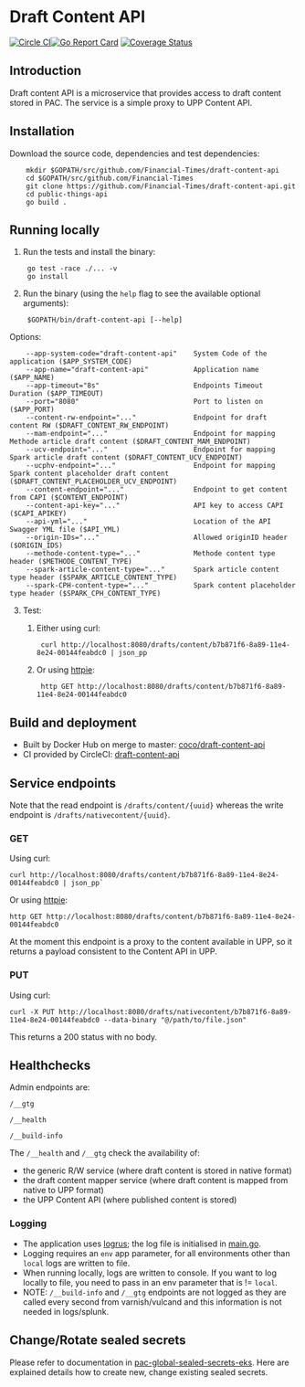 # Draft Content API

[![Circle CI](https://circleci.com/gh/Financial-Times/draft-content-api/tree/master.png?style=shield)](https://circleci.com/gh/Financial-Times/draft-content-api/tree/master)[![Go Report Card](https://goreportcard.com/badge/github.com/Financial-Times/draft-content-api)](https://goreportcard.com/report/github.com/Financial-Times/draft-content-api) [![Coverage Status](https://coveralls.io/repos/github/Financial-Times/draft-content-api/badge.svg)](https://coveralls.io/github/Financial-Times/draft-content-api)

## Introduction

Draft content API is a microservice that provides access to draft content stored in PAC.
The service is a simple proxy to UPP Content API.

## Installation

Download the source code, dependencies and test dependencies:

        mkdir $GOPATH/src/github.com/Financial-Times/draft-content-api
        cd $GOPATH/src/github.com/Financial-Times
        git clone https://github.com/Financial-Times/draft-content-api.git
        cd public-things-api
        go build .

## Running locally

1. Run the tests and install the binary:

        go test -race ./... -v
        go install

2. Run the binary (using the `help` flag to see the available optional arguments):

        $GOPATH/bin/draft-content-api [--help]

Options:

        --app-system-code="draft-content-api"    System Code of the application ($APP_SYSTEM_CODE)
        --app-name="draft-content-api"           Application name ($APP_NAME)
        --app-timeout="8s"                       Endpoints Timeout Duration ($APP_TIMEOUT)
        --port="8080"                            Port to listen on ($APP_PORT)
        --content-rw-endpoint="..."              Endpoint for draft content RW ($DRAFT_CONTENT_RW_ENDPOINT)
        --mam-endpoint="..."                     Endpoint for mapping Methode article draft content ($DRAFT_CONTENT_MAM_ENDPOINT)
        --ucv-endpoint="..."                     Endpoint for mapping Spark article draft content ($DRAFT_CONTENT_UCV_ENDPOINT)
        --ucphv-endpoint="..."                   Endpoint for mapping Spark content placeholder draft content ($DRAFT_CONTENT_PLACEHOLDER_UCV_ENDPOINT)
        --content-endpoint="..."                 Endpoint to get content from CAPI ($CONTENT_ENDPOINT)
        --content-api-key="..."                  API key to access CAPI ($CAPI_APIKEY)
        --api-yml="..."                          Location of the API Swagger YML file ($API_YML)
        --origin-IDs="..."                       Allowed originID header ($ORIGIN_IDS)
        --methode-content-type="..."             Methode content type header ($METHODE_CONTENT_TYPE)
        --spark-article-content-type="..."       Spark article content type header ($SPARK_ARTICLE_CONTENT_TYPE)
        --spark-CPH-content-type="..."           Spark content placeholder type header ($SPARK_CPH_CONTENT_TYPE)


3. Test:

    1. Either using curl:

            curl http://localhost:8080/drafts/content/b7b871f6-8a89-11e4-8e24-00144feabdc0 | json_pp

    1. Or using [httpie](https://github.com/jkbrzt/httpie):

            http GET http://localhost:8080/drafts/content/b7b871f6-8a89-11e4-8e24-00144feabdc0

## Build and deployment

* Built by Docker Hub on merge to master: [coco/draft-content-api](https://hub.docker.com/r/coco/draft-content-api/)
* CI provided by CircleCI: [draft-content-api](https://circleci.com/gh/Financial-Times/draft-content-api)

## Service endpoints

Note that the read endpoint is `/drafts/content/{uuid}` whereas the write endpoint is `/drafts/nativecontent/{uuid}`.

### GET

Using curl:

    curl http://localhost:8080/drafts/content/b7b871f6-8a89-11e4-8e24-00144feabdc0 | json_pp`

Or using [httpie](https://github.com/jkbrzt/httpie):

    http GET http://localhost:8080/drafts/content/b7b871f6-8a89-11e4-8e24-00144feabdc0

At the moment this endpoint is a proxy to the content available in UPP,
so it returns a payload consistent to the Content API in UPP.

### PUT

Using curl:

    curl -X PUT http://localhost:8080/drafts/nativecontent/b7b871f6-8a89-11e4-8e24-00144feabdc0 --data-binary "@/path/to/file.json"

This returns a 200 status with no body.

## Healthchecks
Admin endpoints are:

`/__gtg`

`/__health`

`/__build-info`

The `/__health` and `/__gtg` check the availability of:
* the generic R/W service (where draft content is stored in native format)
* the draft content mapper service (where draft content is mapped from native to UPP format)
* the UPP Content API (where published content is stored)


### Logging

* The application uses [logrus](https://github.com/sirupsen/logrus); the log file is initialised in [main.go](main.go).
* Logging requires an `env` app parameter, for all environments other than `local` logs are written to file.
* When running locally, logs are written to console. If you want to log locally to file, you need to pass in an env parameter that is != `local`.
* NOTE: `/__build-info` and `/__gtg` endpoints are not logged as they are called every second from varnish/vulcand and this information is not needed in logs/splunk.

## Change/Rotate sealed secrets

Please refer to documentation in [pac-global-sealed-secrets-eks](https://github.com/Financial-Times/pac-global-sealed-secrets-eks/blob/master/README.md). Here are explained details how to create new, change existing sealed secrets.
